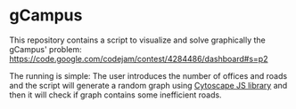 # gCampus
This repository contains a script to visualize and solve graphically the gCampus' problem: https://code.google.com/codejam/contest/4284486/dashboard#s=p2

The running is simple: The user introduces the number of offices and roads and the script will generate a random graph using [Cytoscape JS library](http://js.cytoscape.org/) and then it will check if graph contains some inefficient roads.
